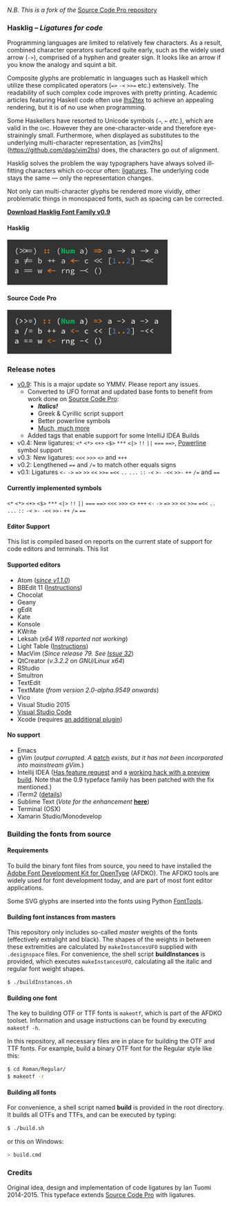 _N.B. This is a fork of the_ [Source Code Pro repository](https://github.com/adobe/source-code-pro)

### Hasklig – _Ligatures for code_

Programming languages are limited to relatively few characters. As a result, combined character operators surfaced quite early, such as the widely used arrow (`->`), comprised of a hyphen and greater sign. It looks like an arrow if you know the analogy and squint a bit.

Composite glyphs are problematic in languages such as Haskell which utilize these complicated operators (`=>` `-<` `>>=` etc.) extensively. The readability of such complex code improves with pretty printing. Academic articles featuring Haskell code often use [lhs2tex](http://www.andres-loeh.de/lhs2tex/) to achieve an appealing rendering, but it is of no use when programming.

Some Haskellers have resorted to Unicode symbols (`⇒`, `←` _etc._), which are valid in the <span style="font-variant: small-caps">ghc</span>. However they are one-character-wide and therefore eye-strainingly small. Furthermore, when displayed as substitutes to the underlying multi-character representation, as [vim2hs] (https://github.com/dag/vim2hs) does, the characters go out of alignment.

Hasklig solves the problem the way typographers have always solved ill-fitting characters which co-occur often: [ligatures](http://en.wikipedia.org/wiki/Typographic_ligature). The underlying code stays the same — only the representation changes.

Not only can multi-character glyphs be rendered more vividly, other problematic things in monospaced fonts, such as spacing can be corrected.

[**Download Hasklig Font Family v0.9**](https://github.com/i-tu/Hasklig/releases/download/0.9/Hasklig-0.9.zip)

#### Hasklig
![Hasklig Sample](hasklig_example.png?raw=true)

#### Source Code Pro
![Source Code Pro Sample](SourceCodeProSample.png?raw=true)

### Release notes 
+ [v0.9]((https://github.com/i-tu/Hasklig/releases/download/0.9/Hasklig-0.9.zip)): This is a major update so YMMV. Please report any issues.
	+ Converted to UFO format and updated base fonts to benefit from work done on [Source Code Pro](https://github.com/adobe-fonts/source-code-pro/):
		- ***Italics!***
		- Greek & Cyrillic script support
		- Better powerline symbols
		- [Much, much more](https://github.com/adobe-fonts/source-code-pro/releases/tag/2.010R-ro%2F1.030R-it)
	- Added tags that enable support for some IntelliJ IDEA Builds
+ v0.4: New ligatures: `<*` `<*>` `<+>` `<$>` `***`  `<|>` `!!` `||` `===` `==>`,  [Powerline](https://github.com/Lokaltog/powerline) symbol support
+ v0.3: New ligatures: `<<<` `>>>` `<>` and `+++`
+ v0.2: Lengthened `==` and `/=` to match other equals signs
+ v0.1: Ligatures `<-` `->` `=>` `>>` `<<` `>>=` `=<<` `..` `...` `::` `-<` `>-` `-<<` `>>-` `++` `/=` and `==`

#### Currently implemented symbols
`<*` `<*>` `<+>` `<$>` `***`  `<|>` `!!` `||` `===` `==>` `<<<` `>>>` `<>` `+++` `<-` `->` `=>` `>>` `<<` `>>=` `=<<` `..` `...` `::` `-<` `>-` `-<<` `>>-` `++` `/=` `==`

#### Editor Support
This list is compiled based on reports on the current state of support for code editors and terminals. This list 

#### Supported editors
+ Atom (*[since v1.1.0](http://blog.atom.io/2015/10/29/atom-1-1-is-out.html)*)
+ BBEdit 11 ([Instructions](https://github.com/i-tu/Hasklig/issues/3#issue-46601683))
+ Chocolat
+ Geany
+ gEdit
+ Kate
+ Konsole
+ KWrite
+ Leksah (_x64 W8 reported not working_)
+ Light Table ([Instructions](https://github.com/LightTable/LightTable/issues/1459#issuecomment-57366504))
+ MacVim (_Since release 79. See [Issue 32](https://github.com/i-tu/Hasklig/issues/32)_) 
+ QtCreator (_v.3.2.2 on GNU/Linux x64_)
+ RStudio
+ Smultron
+ TextEdit
+ TextMate (_from version 2.0-alpha.9549 onwards_)
+ Vico
+ Visual Studio 2015
+ [Visual Studio Code](https://code.visualstudio.com)
+ Xcode (requires [an additional plugin](https://github.com/robertvojta/LigatureXcodePlugin)) 

#### No support
- Emacs
- gVim (_output corrupted. A_ [patch](https://groups.google.com/forum/#!topic/vim_dev/0sETSAwe5Wo) _exists, but it has not been incorporated into mainstream gVim._)
- Intellij IDEA ([Has feature request](https://youtrack.jetbrains.com/issue/IDEA-127539) and a [working hack with a preview build](https://youtrack.jetbrains.com/issue/IDEA-127539#comment=27-1075615). Note that the 0.9 typeface family has been patched with the fix mentioned.)
- iTerm2 ([details](https://gitlab.com/gnachman/iterm2/issues/3568))
- Sublime Text (_Vote for the enhancement_ [**here**](http://sublimetext.userecho.com/topics/4719-does-sublimetext-support-programming-ligatures-fontlike-fira-code/))
- Terminal (OSX)
- Xamarin Studio/Monodevelop


### Building the fonts from source

#### Requirements

To build the binary font files from source, you need to have installed the
[Adobe Font Development Kit for OpenType](http://www.adobe.com/devnet/opentype/afdko.html) (AFDKO). The AFDKO
tools are widely used for font development today, and are part of most font
editor applications.

Some SVG glyphs are inserted into the fonts using Python [FontTools](https://pypi.python.org/pypi/FontTools).

#### Building font instances from masters

This repository only includes so-called *master* weights of the fonts (effectively extralight and black).
The shapes of the weights in between these extremities are calculated by `makeInstancesUFO` supplied with `.designspace` files.
For convenience, the shell script **buildInstances** is provided, which  executes `makeInstancesUFO`, calculating all the italic and regular font weight shapes.

```sh
$ ./buildInstances.sh
```

#### Building one font

The key to building OTF or TTF fonts is `makeotf`, which is part of the AFDKO toolset.
Information and usage instructions can be found by executing `makeotf -h`.

In this repository, all necessary files are in place for building the OTF and TTF fonts.
For example, build a binary OTF font for the Regular style like this:

```sh
$ cd Roman/Regular/
$ makeotf -r
```

#### Building all fonts

For convenience, a shell script named **build** is provided in the root directory.
It builds all OTFs and TTFs, and can be executed by typing:

```sh
$ ./build.sh
```

or this on Windows:

```sh
> build.cmd
```


### Credits
Original idea, design and implementation of code ligatures by Ian Tuomi 2014-2015.
This typeface extends [Source Code Pro](https://github.com/adobe-fonts/source-code-pro) with ligatures.
